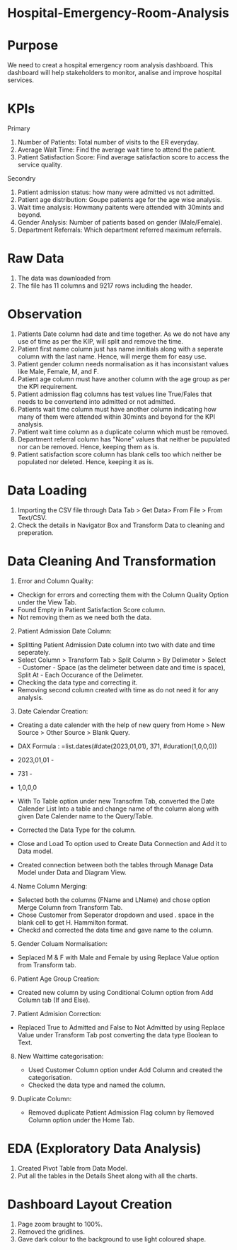 # Hospital-Emergency-Room-Analysis

# Purpose

We need to creat a hospital emergency room analysis dashboard. This dashboard will help stakeholders to monitor, analise and improve hospital services. 

# KPIs

Primary
1. Number of Patients: Total number of visits to the ER everyday.
2. Average Wait Time: Find the average wait time to attend the patient.
3. Patient Satisfaction Score: Find average satisfaction score to access the service quality.

Secondry
1. Patient admission status: how many were admitted vs not admitted.
2. Patient age distribution: Goupe patients age for the age wise analysis.
3. Wait time analysis: Howmany paitents were attended with 30mints and beyond.
4. Gender Analysis: Number of patients based on gender (Male/Female).
5. Department Referrals: Which department referred maximum referrals.

# Raw Data

1. The data was downloaded from
2. The file has 11 columns and 9217 rows including the header.

# Observation

1. Patients Date column had date and time together. As we do not have any use of time as per the KIP, will split and remove the time.
2. Patient first name column just has name innitials along with a seperate column with the last name. Hence, will merge them for easy use.
3. Patient gender column needs normalisation as it has inconsistant values like Male, Female, M, and F.
4. Patient age column must have another column with the age group as per the KPI requirement.
5. Patient admission flag columns has test values line True/Fales that needs to be convertend into admitted or not admitted.
6. Patients wait time column must have another column indicating how many of them were attended within 30mints and beyond for the KPI analysis.
7. Patient wait time column as a duplicate column which must be removed.
8. Department referral column has "None" values that neither be pupulated nor can be removed. Hence, keeping them as is.
9. Patient satisfaction score column has blank cells too which neither be populated nor deleted. Hence, keeping it as is. 

# Data Loading

1. Importing the CSV file through Data Tab > Get Data> From File > From Text/CSV.
2. Check the details in Navigator Box and Transform Data to cleaning and preperation.

# Data Cleaning And Transformation

1. Error and Column Quality:

  * Checkign for errors and correcting them with the Column Quality Option under the View Tab.
  * Found Empty in Patient Satisfaction Score column.
  * Not removing them as we need both the data. 
   
2. Patient Admission Date Column:

  * Splitting Patient Admission Date column into two with date and time seperately. 
  * Select Column > Transform Tab > Split Column > By Delimeter > Select - Customer - Space (as the delimeter between date and time is space), Split At - Each Occurance of the  Delimeter.
  * Checking the data type and correcting it.
  * Removing second column created with time as do not need it for any analysis.

3. Date Calendar Creation:
  * Creating a date calender with the help of new query from Home > New Source > Other Source > Blank Query.
  * DAX Formula : =list.dates(#date(2023,01,01), 371, #duration(1,0,0,0))
  * 2023,01,01 -
  * 731 -
  * 1,0,0,0

  * With To Table option under new Transofrm Tab, converted the Date Calender List Into a table and change name of the column along with given Date Calender name to the Query/Table.
  * Corrected the Data Type for the column.
  * Close and Load To option used to Create Data Connection and Add it to Data model.
  * Created connection between both the tables through Manage Data Model under Data and Diagram View.

4. Name Column Merging:

  * Selected both the columns (FName and LName) and chose option Merge Column from Transform Tab.
  * Chose Customer from Seperator dropdown and used . space in the blank cell to get H. Hammilton format.
  * Checkd and corrected the data time and gave name to the column.

5. Gender Coluam Normalisation:
 
  * Seplaced M & F with Male and Female by using Replace Value option from Transform tab.

6. Patient Age Group Creation:
 
  * Created new column by using Conditional Column option from Add Column tab (If and Else).

7. Patient Admision Correction:

  * Replaced True to Admitted and False to Not Admitted by using Replace Value under Transform Tab post converting the data type Boolean to Text.

8. New Waittime categorisation:

   * Used Customer Column option under Add Column and created the categorisation.
   * Checked the data type and named the column.
  
9. Duplicate Column:

   * Removed duplicate Patient Admission Flag column by Removed Column option under the Home Tab.
  
# EDA (Exploratory Data Analysis)

1. Created Pivot Table from Data Model.
2. Put all the tables in the Details Sheet along with all the charts.


# Dashboard Layout Creation

1. Page zoom braught to 100%.
2. Removed the gridlines.
3. Gave dark colour to the background to use light coloured shape.


  


   
